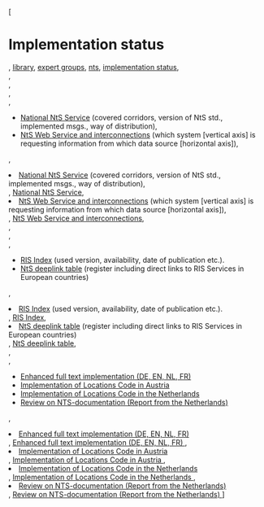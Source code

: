 [

# Implementation status

, <a href="http://www.ris.eu/library" style="text-transform:lowercase;">Library</a>, <a href="http://www.ris.eu/library/expert_groups" style="text-transform:lowercase;">Expert Groups</a>, <a href="http://www.ris.eu/library/expert_groups/nts" style="text-transform:lowercase;">NtS</a>, <a href="http://www.ris.eu/library/expert_groups/nts/implementation_status" style="text-transform:lowercase;">Implementation status</a>,   
,   
,   
,   
, 

*   [National NtS Service](http://www.ris.eu/docs/File/427/nts_implementation_status_2017_11_24.xlsx) (covered corridors, version of NtS std., implemented msgs., way of distribution),
*   [NtS Web Service and interconnections](http://www.ris.eu/docs/File/427/nts_interconnection_matrix_and_ws_parameters_2018_06_06.xlsx) (which system \[vertical axis\] is requesting information from which data source \[horizontal axis\]),

, <li><a href="http://www.ris.eu/docs/File/427/nts_implementation_status_2017_11_24.xlsx">National NtS Service</a> (covered corridors, version of NtS std., implemented msgs., way of distribution),</li>, [National NtS Service](http://www.ris.eu/docs/File/427/nts_implementation_status_2017_11_24.xlsx), <li><a href="http://www.ris.eu/docs/File/427/nts_interconnection_matrix_and_ws_parameters_2018_06_06.xlsx">NtS Web Service and interconnections</a> (which system \[vertical axis\] is requesting information from which data source \[horizontal axis\]),</li>, [NtS Web Service and interconnections](http://www.ris.eu/docs/File/427/nts_interconnection_matrix_and_ws_parameters_2018_06_06.xlsx),   
,   
,   
, 

*   [RIS Index](http://www.ris.eu/docs/File/427/ris_index_implementation_status_2018_06_06.xlsx) (used version, availability, date of publication etc.).
*   <a href="http://www.ris.eu/docs/File/427/nts_deeplink_verification_state_2017_11_24.xlsx" target="_blank">NtS deeplink table</a> (register including direct links to RIS Services in European countries)

, <li><a href="http://www.ris.eu/docs/File/427/ris_index_implementation_status_2018_06_06.xlsx">RIS Index</a> (used version, availability, date of publication etc.).</li>, [RIS Index](http://www.ris.eu/docs/File/427/ris_index_implementation_status_2018_06_06.xlsx), <li><a href="http://www.ris.eu/docs/File/427/nts_deeplink_verification_state_2017_11_24.xlsx" target="_blank">NtS deeplink table</a> (register including direct links to RIS Services in European countries)</li>, <a href="http://www.ris.eu/docs/File/427/nts_deeplink_verification_state_2017_11_24.xlsx" target="_blank">NtS deeplink table</a>,   
,   
, 

*   [Enhanced full text implementation (DE, EN, NL, FR) ](http://www.ris.eu/docs/File/427/enhanced_full_text_implementation_de_en_nl_fr.zip)
*   [Implementation of Locations Code in Austria ](http://www.ris.eu/docs/File/427/implementation_location_code_austria.pdf)
*   [Implementation of Locations Code in the Netherlands ](http://www.ris.eu/docs/File/427/implementation_locations_code_netherlands.zip)
*   [Review on NTS-documentation (Report from the Netherlands) ](http://www.ris.eu/docs/File/427/review_nts_documentation_nl.pdf)

, <li><a href="http://www.ris.eu/docs/File/427/enhanced_full_text_implementation_de_en_nl_fr.zip">Enhanced full text implementation (DE, EN, NL, FR) </a></li>, [Enhanced full text implementation (DE, EN, NL, FR) ](http://www.ris.eu/docs/File/427/enhanced_full_text_implementation_de_en_nl_fr.zip), <li><a href="http://www.ris.eu/docs/File/427/implementation_location_code_austria.pdf">Implementation of Locations Code in Austria </a></li>, [Implementation of Locations Code in Austria ](http://www.ris.eu/docs/File/427/implementation_location_code_austria.pdf), <li><a href="http://www.ris.eu/docs/File/427/implementation_locations_code_netherlands.zip">Implementation of Locations Code in the Netherlands </a></li>, [Implementation of Locations Code in the Netherlands ](http://www.ris.eu/docs/File/427/implementation_locations_code_netherlands.zip), <li><a href="http://www.ris.eu/docs/File/427/review_nts_documentation_nl.pdf">Review on NTS-documentation (Report from the Netherlands) </a></li>, [Review on NTS-documentation (Report from the Netherlands) ](http://www.ris.eu/docs/File/427/review_nts_documentation_nl.pdf)]